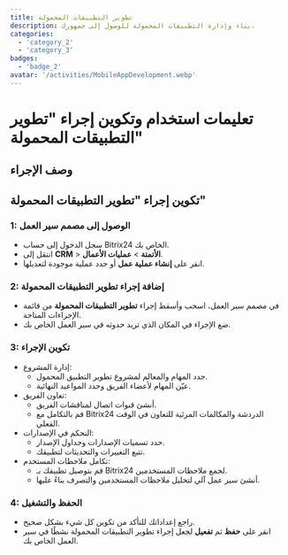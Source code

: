 ```yaml
---
title: تطوير التطبيقات المحمولة
description: بناء وإدارة التطبيقات المحمولة للوصول إلى جمهورك.
categories: 
  - 'category_2'
  - 'category_3'
badges: 
  - 'badge_2' 
avatar: '/activities/MobileAppDevelopment.webp'
---
```

# تعليمات استخدام وتكوين إجراء "تطوير التطبيقات المحمولة"

## وصف الإجراء

## **تكوين إجراء "تطوير التطبيقات المحمولة"**

### 1: الوصول إلى مصمم سير العمل
- سجل الدخول إلى حساب Bitrix24 الخاص بك.
- انتقل إلى **CRM** > **الأتمتة** > **عمليات الأعمال**.
- انقر على **إنشاء عملية عمل** أو حدد عملية موجودة لتعديلها.

### 2: إضافة إجراء تطوير التطبيقات المحمولة
- في مصمم سير العمل، اسحب وأسقط إجراء **تطوير التطبيقات المحمولة** من قائمة الإجراءات المتاحة.
- ضع الإجراء في المكان الذي تريد حدوثه في سير العمل الخاص بك.

### 3: تكوين الإجراء
- إدارة المشروع:
  - حدد المهام والمعالم لمشروع تطوير التطبيق المحمول.
  - عيّن المهام لأعضاء الفريق وحدد المواعيد النهائية.
- تعاون الفريق:
  - أنشئ قنوات اتصال لمناقشات الفريق.
  - قم بالتكامل مع Bitrix24 الدردشة والمكالمات المرئية للتعاون في الوقت الفعلي.
- التحكم في الإصدارات:
  - حدد تسميات الإصدارات وجداول الإصدار.
  - تتبع التغييرات والتحديثات لتطبيقك.
- تكامل ملاحظات المستخدم:
  - قم بتوصيل تطبيقك بـ Bitrix24 لجمع ملاحظات المستخدمين.
  - أنشئ سير عمل آلي لتحليل ملاحظات المستخدمين والتصرف بناءً عليها.

### 4: الحفظ والتشغيل
- راجع إعداداتك للتأكد من تكوين كل شيء بشكل صحيح.
- انقر على **حفظ** ثم **تفعيل** لجعل إجراء تطوير التطبيقات المحمولة نشطًا في سير العمل الخاص بك.